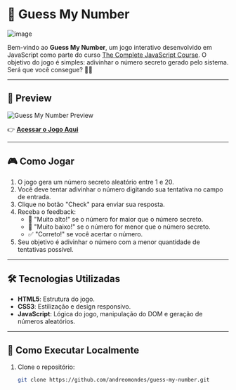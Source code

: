 # 🎲 Guess My Number
![image](https://github.com/user-attachments/assets/f88584a1-bc64-49de-97dc-01ffc51e26c6)

Bem-vindo ao **Guess My Number**, um jogo interativo desenvolvido em JavaScript como parte do curso [The Complete JavaScript Course](https://www.udemy.com/course/the-complete-javascript-course/). O objetivo do jogo é simples: adivinhar o número secreto gerado pelo sistema. Será que você consegue? 🕵️‍♂️

---

## 📸 **Preview**

![Guess My Number Preview](https://via.placeholder.com/1200x600?text=Preview+Image)

👉 [**Acessar o Jogo Aqui**](https://andredeomondes.github.io/guess-my-number/guess-my-number)

---

## 🎮 **Como Jogar**

1. O jogo gera um número secreto aleatório entre 1 e 20.
2. Você deve tentar adivinhar o número digitando sua tentativa no campo de entrada.
3. Clique no botão "Check" para enviar sua resposta.
4. Receba o feedback:
   - 🔺 "Muito alto!" se o número for maior que o número secreto.
   - 🔻 "Muito baixo!" se o número for menor que o número secreto.
   - ✅ "Correto!" se você acertar o número.
5. Seu objetivo é adivinhar o número com a menor quantidade de tentativas possível.

---

## 🛠️ **Tecnologias Utilizadas**

- **HTML5**: Estrutura do jogo.
- **CSS3**: Estilização e design responsivo.
- **JavaScript**: Lógica do jogo, manipulação do DOM e geração de números aleatórios.

---

## 🚀 **Como Executar Localmente**

1. Clone o repositório:
   ```bash
   git clone https://github.com/andreomondes/guess-my-number.git
